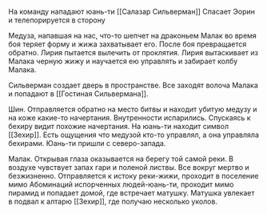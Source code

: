 На команду нападают юань-ти
[[Салазар Сильверман]] Спасает Эорин и телепорируется в сторону

Медуза, напавшая на нас, что-то шепчет на драконьем
Малак во время боя теряет форму и жижа захватывает его.
После боя превращается обратно. Лирия пытается вылечить от проклятия. Лирия вытаскивает из Малака черную жижу и научается ею управлять и забирает колбу Малака.

Сильверман создает дверь в пространстве. Все заходят волоча Малака и попадают в [[Гостиная Сильвермана]].

Шин.
Отправляется обратно на место битвы и находит убитую медузу и на коже какие-то начертания. Внутренности испарились. Спускаясь к бехиру видит похожие начертания. На юань-ти находит символ [[Зехир]].
Есть ощущения что медузой кто-то управлял, а она управляла бехирами.
Юань-ти пришли с северо-запада.

Малак.
Открывая глаза оказывается на берегу той самой реки. В воздухе чувствует запах гари и поленой листвы. Все вокруг мертво и безжизненно. Отправляется к истоку реки-жижи, проходит в поселение мимо Абоминаций испорченных людей-юань-ти, проходит мимо пирамид и попадает домой, где встречает матушку.  Матушка увлекает в подвал к алтарю [[Зехир]], где получаю несколько уколов.
